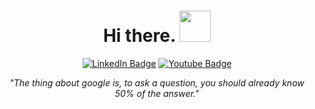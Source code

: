 <!-- About -->

<div align="center">
  
  # Hi there. <img src="https://external-content.duckduckgo.com/iu/?u=https%3A%2F%2Fmedia2.giphy.com%2Fmedia%2F3E0M9xcem8k7XFMO15%2Fsource.gif&f=1&nofb=1&ipt=71b314da784430ecee654aafb8dd62739e22a8382e4419c64cd102589a3bceef&ipo=images" height="50"/>
  
  <a href="https://linkedin.com/in/nicoleajoy"><img src="https://img.shields.io/badge/LinkedIn-2b2b2b?style=for-the-badge&logo=linkedin&logoColor=white" alt="LinkedIn Badge"/></a>
  <a href="https://nicoleajoy.github.io"><img src="https://img.shields.io/badge/Portfolio-2b2b2b?style=for-the-badge&logo=github&logoColor=white" alt="Youtube Badge"/></a>

  <i>"The thing about google is, to ask a question, you should already know 50% of the answer."</i>
  
</div>
